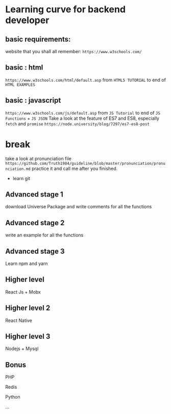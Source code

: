 # Learning curve for backend developer

## basic requirements:

website that you shall all remember:
`https://www.w3schools.com/`

## basic : html

`https://www.w3schools.com/html/default.asp`
from `HTML5 TUTORIAL` to end of `HTML EXAMPLES`

## basic : javascript

`https://www.w3schools.com/js/default.asp`
from `JS Tutorial` to end of `JS Functions` + `JS JSON`
Take a look at the feature of ES7 and ES8, especially `fetch` and `promise`
`https://node.university/blog/7297/es7-es8-post`

# break

take a look at pronunciation file
`https://github.com/Truth1984/guideline/blob/master/pronunciation/pronunciation.md`
practice it and call me after you finished.

- learn git

## Advanced stage 1

download Universe Package and write comments for all the functions

## Advanced stage 2

write an example for all the functions

## Advanced stage 3

Learn npm and yarn

## Higher level

React Js + Mobx

## Higher level 2

React Native

## Higher level 3

Nodejs + Mysql

## Bonus

PHP

Redis

Python

...
